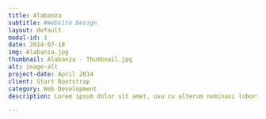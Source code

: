 ```yaml
---
title: Alabanza
subtitle: #Website Design
layout: default
modal-id: 1
date: 2014-07-18
img: Alabanza.jpg
thumbnail: Alabanza - Thumbnail.jpg
alt: image-alt
project-date: April 2014
client: Start Bootstrap
category: Web Development
description: Lorem ipsum dolor sit amet, usu cu alterum nominavi lobortis. At duo novum diceret. Tantas apeirian vix et, usu sanctus postulant inciderint ut, populo diceret necessitatibus in vim. Cu eum dicam feugiat noluisse.

---
```

